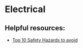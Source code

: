 # Electrical

## Helpful resources:

- [Top 10 Safety Hazards to avoid](https://www.youtube.com/watch?v=89lP784To-8)
